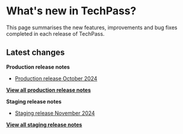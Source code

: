 # What's new in TechPass?

This page summarises the new features, improvements and bug fixes completed in each release of TechPass.

## Latest changes

**Production release notes**
- [Production release October 2024](whats-new/production-release-notes?id=october-2024)

 [**View all production release notes**](/whats-new/production-release-notes)


**Staging release notes**
- [Staging release November 2024](whats-new/staging-release-notes?id=november-2024)

 [**View all staging release notes**](/whats-new/staging-release-notes)
